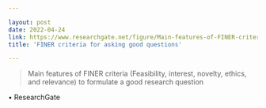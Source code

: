 ```yaml
---

layout: post
date: 2022-04-24
link: https://www.researchgate.net/figure/Main-features-of-FINER-criteria-Feasibility-interest-novelty-ethics-and-relevance_tbl1_335068238
title: 'FINER criteria for asking good questions'

---
```


> Main features of FINER criteria (Feasibility, interest, novelty, ethics, and relevance) to formulate a good research question

• ResearchGate